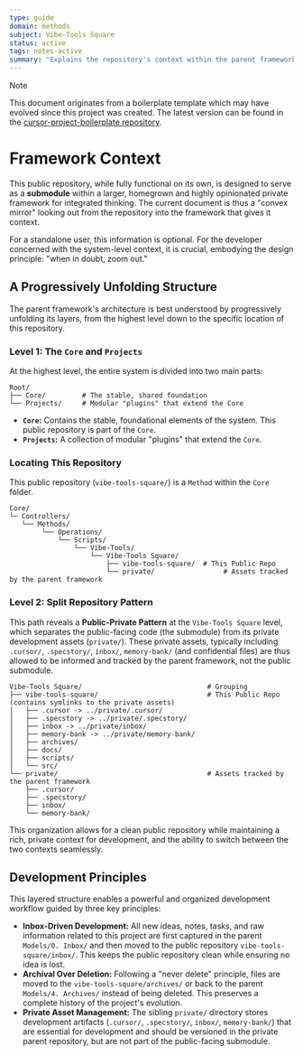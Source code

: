 ```yaml
---
type: guide
domain: methods
subject: Vibe-Tools Square
status: active
tags: notes-active
summary: "Explains the repository's context within the parent framework."
---
```


> [!NOTE]
> This document originates from a boilerplate template which may have evolved since this project was created. The latest version can be found in the [cursor-project-boilerplate repository](https://github.com/pequet/cursor-project-boilerplate/blob/main/docs/000-Framework-Context.md).

# Framework Context

This public repository, while fully functional on its own, is designed to serve as a **submodule** within a larger, homegrown and highly opinionated private framework for integrated thinking. The current document is thus a "convex mirror" looking out from the repository into the framework that gives it context.

For a standalone user, this information is optional. For the developer concerned with the system-level context, it is crucial, embodying the design principle: "when in doubt, zoom out."

## A Progressively Unfolding Structure

The parent framework's architecture is best understood by progressively unfolding its layers, from the highest level down to the specific location of this repository.

### Level 1: The `Core` and `Projects`

At the highest level, the entire system is divided into two main parts:

```text
Root/
├── Core/         # The stable, shared foundation
└── Projects/     # Modular "plugins" that extend the Core
```

-   **`Core`:** Contains the stable, foundational elements of the system. This public repository is part of the `Core`.
-   **`Projects`:** A collection of modular "plugins" that extend the `Core`. 

### Locating This Repository

This public repository (`vibe-tools-square/`) is a `Method` within the `Core` folder.

```text
Core/
└─ Controllers/
   └── Methods/
        └── Operations/
            └── Scripts/
                └── Vibe-Tools/
                    └── Vibe-Tools Square/
                        ├── vibe-tools-square/  # This Public Repo
                        └── private/                 # Assets tracked by the parent framework
```

### Level 2: Split Repository Pattern

This path reveals a **Public-Private Pattern** at the `Vibe-Tools Square` level, which separates the public-facing code (the submodule) from its private development assets (`private/`). These private assets, typically including `.cursor/`, `.specstory/`, `inbox/`, `memory-bank/` (and confidential files) are thus allowed to be informed and tracked by the parent framework, not the public submodule.

```text
Vibe-Tools Square/                               # Grouping
├── vibe-tools-square/                           # This Public Repo (contains symlinks to the private assets)
│   ├── .cursor -> ../private/.cursor/
│   ├── .specstory -> ../private/.specstory/
│   ├── inbox -> ../private/inbox/
│   ├── memory-bank -> ../private/memory-bank/
│   ├── archives/
│   ├── docs/
│   ├── scripts/
│   └── src/
└── private/                                     # Assets tracked by the parent framework
    ├── .cursor/
    ├── .specstory/
    ├── inbox/
    └── memory-bank/
```

This organization allows for a clean public repository while maintaining a rich, private context for development, and the ability to switch between the two contexts seamlessly.

## Development Principles

This layered structure enables a powerful and organized development workflow guided by three key principles:

-   **Inbox-Driven Development:** All new ideas, notes, tasks, and raw information related to this project are first captured in the parent `Models/0. Inbox/` and then moved to the public repository `vibe-tools-square/inbox/`. This keeps the public repository clean while ensuring no idea is lost.
-   **Archival Over Deletion:** Following a "never delete" principle, files are moved to the `vibe-tools-square/archives/` or back to the parent `Models/4. Archives/` instead of being deleted. This preserves a complete history of the project's evolution.
-   **Private Asset Management:** The sibling `private/` directory stores development artifacts (`.cursor/`, `.specstory/`, `inbox/`, `memory-bank/`) that are essential for development and should be versioned in the private parent repository, but are not part of the public-facing submodule. 
